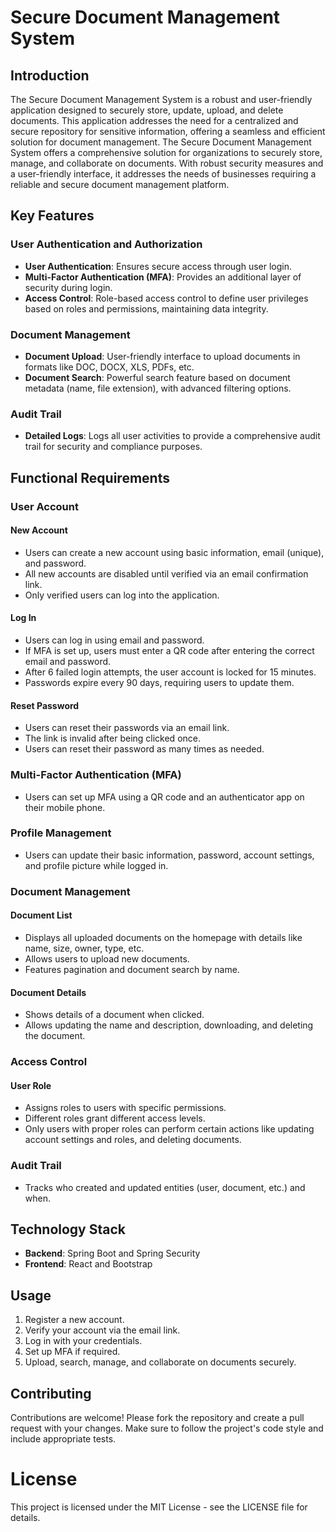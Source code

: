 # Secure Document Management System

## Introduction
The Secure Document Management System is a robust and user-friendly application designed to securely store, update, upload, and delete documents. This application addresses the need for a centralized and secure repository for sensitive information, offering a seamless and efficient solution for document management. The Secure Document Management System offers a comprehensive solution for organizations to securely store, manage, and collaborate on documents. With robust security measures and a user-friendly interface, it addresses the needs of businesses requiring a reliable and secure document management platform.

## Key Features
### User Authentication and Authorization
- **User Authentication**: Ensures secure access through user login.
- **Multi-Factor Authentication (MFA)**: Provides an additional layer of security during login.
- **Access Control**: Role-based access control to define user privileges based on roles and permissions, maintaining data integrity.

### Document Management
- **Document Upload**: User-friendly interface to upload documents in formats like DOC, DOCX, XLS, PDFs, etc.
- **Document Search**: Powerful search feature based on document metadata (name, file extension), with advanced filtering options.

### Audit Trail
- **Detailed Logs**: Logs all user activities to provide a comprehensive audit trail for security and compliance purposes.

## Functional Requirements
### User Account
#### New Account
- Users can create a new account using basic information, email (unique), and password.
- All new accounts are disabled until verified via an email confirmation link.
- Only verified users can log into the application.

#### Log In
- Users can log in using email and password.
- If MFA is set up, users must enter a QR code after entering the correct email and password.
- After 6 failed login attempts, the user account is locked for 15 minutes.
- Passwords expire every 90 days, requiring users to update them.

#### Reset Password
- Users can reset their passwords via an email link.
- The link is invalid after being clicked once.
- Users can reset their password as many times as needed.

### Multi-Factor Authentication (MFA)
- Users can set up MFA using a QR code and an authenticator app on their mobile phone.

### Profile Management
- Users can update their basic information, password, account settings, and profile picture while logged in.

### Document Management
#### Document List
- Displays all uploaded documents on the homepage with details like name, size, owner, type, etc.
- Allows users to upload new documents.
- Features pagination and document search by name.

#### Document Details
- Shows details of a document when clicked.
- Allows updating the name and description, downloading, and deleting the document.

### Access Control
#### User Role
- Assigns roles to users with specific permissions.
- Different roles grant different access levels.
- Only users with proper roles can perform certain actions like updating account settings and roles, and deleting documents.

### Audit Trail
- Tracks who created and updated entities (user, document, etc.) and when.

## Technology Stack
- **Backend**: Spring Boot and Spring Security
- **Frontend**: React and Bootstrap

## Usage
  1. Register a new account.
  2. Verify your account via the email link.
  3. Log in with your credentials.
  4. Set up MFA if required.
  5. Upload, search, manage, and collaborate on documents securely.
     
## Contributing
Contributions are welcome! Please fork the repository and create a pull request with your changes. Make sure to follow the project's code style and include appropriate tests.

# License
This project is licensed under the MIT License - see the LICENSE file for details.

